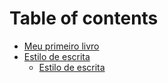 # Table of contents

* [Meu primeiro livro](README.md)
* [Estilo de escrita](estilo-de-escrita/README.md)
  * [Estilo de escrita](estilo-de-escrita/estilo-de-escrita.md)

